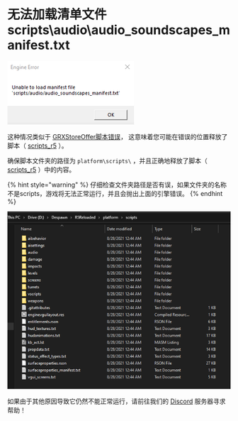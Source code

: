 # 无法加载清单文件scripts\audio\audio\_soundscapes\_manifest.txt

![](../.gitbook/assets/image%20%286%29.png)

这种情况类似于 [GRXStoreOffer脚本错误](grxstoreoffer.md)， 这意味着您可能在错误的位置释放了脚本（ [scripts\_r5](https://github.com/Mauler125/scripts_r5) ）。

确保脚本文件夹的路径为 `platform\scripts\` ，并且正确地释放了脚本（ [scripts\_r5](https://github.com/Mauler125/scripts_r5) ）中的内容。

{% hint style="warning" %}
仔细检查文件夹路径是否有误，如果文件夹的名称不是scripts，游戏将无法正常运行，并且会抛出上面的引擎错误。
{% endhint %}

![&#x5982;&#x679C;&#x60A8;&#x7684;&#x6587;&#x4EF6;&#x5939;&#x8DEF;&#x5F84;&#x548C;&#x811A;&#x672C;&#x6587;&#x4EF6;&#x5939;&#x7684;&#x5185;&#x5BB9;&#x548C;&#x56FE;&#x4E2D;&#x7684;&#x5185;&#x5BB9;&#x770B;&#x8D77;&#x6765;&#x76F8;&#x4F3C;&#xFF0C;&#x90A3;&#x975E;&#x5E38;&#x597D;&#xFF01;](../.gitbook/assets/image%20%289%29.png)

  
如果由于其他原因导致它仍然不能正常运行，请前往我们的 [Discord](https://discord.gg/R5Reloaded) 服务器寻求帮助！

